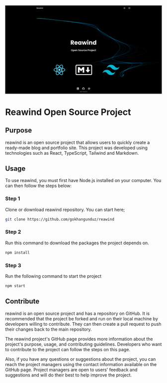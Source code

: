 ![Reawind](/docs/images/banner.jpg "Reawind")

# Reawind Open Source Project

## Purpose

reawind is an open source project that allows users to quickly create a ready-made blog and portfolio site. This project was developed using technologies such as React, TypeScript, Tailwind and Markdown.

## Usage

To use reawind, you must first have Node.js installed on your computer. You can then follow the steps below:

### Step 1

Clone or download reawind repository. You can start here;

```bash
git clone https://github.com/gokhangunduz/reawind
```

### Step 2

Run this command to download the packages the project depends on.

```bash
npm install
```

### Step 3

Run the following command to start the project

```bash
npm start
```

## Contribute

reawind is an open source project and has a repository on GitHub. It is recommended that the project be forked and run on their local machine by developers willing to contribute. They can then create a pull request to push their changes back to the main repository.

The reawind project's GitHub page provides more information about the project's purpose, usage, and contributing guidelines. Developers who want to contribute to the project can follow the steps on this page.

Also, if you have any questions or suggestions about the project, you can reach the project managers using the contact information available on the GitHub page. Project managers are open to users' feedback and suggestions and will do their best to help improve the project.
